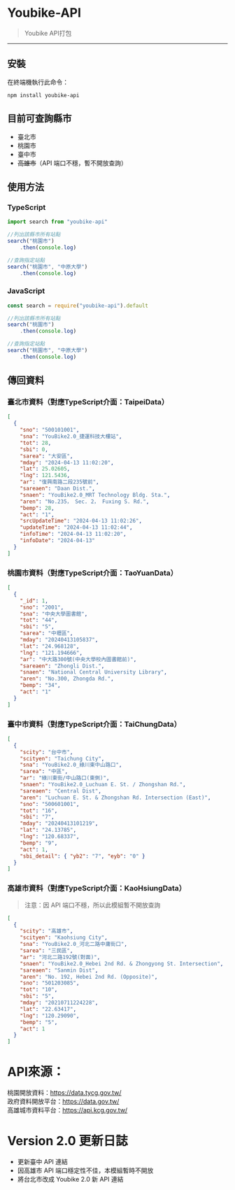 # Youbike-API
> Youbike API打包

***

## 安裝
在終端機執行此命令：
```shell
npm install youbike-api
```

## 目前可查詢縣市
* 臺北市
* 桃園市
* 臺中市
* ~~高雄市~~（API 端口不穩，暫不開放查詢）

## 使用方法
### TypeScript
```ts
import search from "youbike-api"

//列出該縣市所有站點
search("桃園市")
    .then(console.log)

//查詢指定站點
search("桃園市", "中原大學")
    .then(console.log)
```

### JavaScript
```js
const search = require("youbike-api").default

//列出該縣市所有站點
search("桃園市")
    .then(console.log)

//查詢指定站點
search("桃園市", "中原大學")
    .then(console.log)
```

## 傳回資料
### 臺北市資料（對應TypeScript介面：TaipeiData）
```json
[
  {
    "sno": "500101001",
    "sna": "YouBike2.0_捷運科技大樓站",
    "tot": 28,
    "sbi": 0,
    "sarea": "大安區",
    "mday": "2024-04-13 11:02:20",
    "lat": 25.02605,
    "lng": 121.5436,
    "ar": "復興南路二段235號前",
    "sareaen": "Daan Dist.",
    "snaen": "YouBike2.0_MRT Technology Bldg. Sta.",
    "aren": "No.235， Sec. 2， Fuxing S. Rd.",
    "bemp": 28,
    "act": "1",
    "srcUpdateTime": "2024-04-13 11:02:26",
    "updateTime": "2024-04-13 11:02:44",
    "infoTime": "2024-04-13 11:02:20",
    "infoDate": "2024-04-13"
  }
]
```

### 桃園市資料（對應TypeScript介面：TaoYuanData）
```json
[
  {
    "_id": 1,
    "sno": "2001",
    "sna": "中央大學圖書館",
    "tot": "44",
    "sbi": "5",
    "sarea": "中壢區",
    "mday": "20240413105837",
    "lat": "24.968128",
    "lng": "121.194666",
    "ar": "中大路300號(中央大學校內圖書館前)",
    "sareaen": "Zhongli Dist.",
    "snaen": "National Central University Library",
    "aren": "No.300, Zhongda Rd.",
    "bemp": "34",
    "act": "1"
  }
]
```

### 臺中市資料（對應TypeScript介面：TaiChungData）
```json
[
  {
    "scity": "台中市",
    "scityen": "Taichung City",
    "sna": "YouBike2.0_綠川東中山路口",
    "sarea": "中區",
    "ar": "綠川東街/中山路口(東側)",
    "snaen": "YouBike2.0_Luchuan E. St. / Zhongshan Rd.",
    "sareaen": "Central Dist",
    "aren": "Luchuan E. St. & Zhongshan Rd. Intersection (East)",
    "sno": "500601001",
    "tot": "16",
    "sbi": "7",
    "mday": "20240413101219",
    "lat": "24.13785",
    "lng": "120.68337",
    "bemp": "9",
    "act": 1,
    "sbi_detail": { "yb2": "7", "eyb": "0" }
  }
]
```

### 高雄市資料（對應TypeScript介面：KaoHsiungData）
> 注意：因 API 端口不穩，所以此模組暫不開放查詢
```json
[
  {
    "scity": "高雄市",
    "scityen": "Kaohsiung City",
    "sna": "YouBike2.0_河北二路中庸街口",
    "sarea": "三民區",
    "ar": "河北二路192號(對面)",
    "snaen": "YouBike2.0_Hebei 2nd Rd. & Zhongyong St. Intersection",
    "sareaen": "Sanmin Dist",
    "aren": "No. 192, Hebei 2nd Rd. (Opposite)",
    "sno": "501203085",
    "tot": "10",
    "sbi": "5",
    "mday": "20210711224228",
    "lat": "22.63417",
    "lng": "120.29090",
    "bemp": "5",
    "act": 1
  }
]
```

# API來源：
桃園開放資料：https://data.tycg.gov.tw/  
政府資料開放平台：https://data.gov.tw/  
高雄城市資料平台：https://api.kcg.gov.tw/

# Version 2.0 更新日誌
* 更新臺中 API 連結
* 因高雄市 API 端口穩定性不佳，本模組暫時不開放
* 將台北市改成 Youbike 2.0 新 API 連結